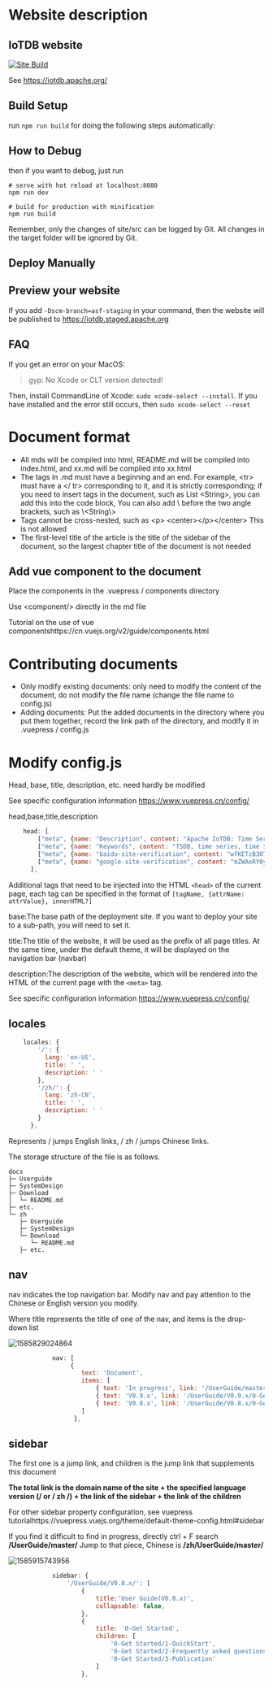 <!--

    Licensed to the Apache Software Foundation (ASF) under one
    or more contributor license agreements.  See the NOTICE file
    distributed with this work for additional information
    regarding copyright ownership.  The ASF licenses this file
    to you under the Apache License, Version 2.0 (the
    "License"); you may not use this file except in compliance
    with the License.  You may obtain a copy of the License at
    
        http://www.apache.org/licenses/LICENSE-2.0
    
    Unless required by applicable law or agreed to in writing,
    software distributed under the License is distributed on an
    "AS IS" BASIS, WITHOUT WARRANTIES OR CONDITIONS OF ANY
    KIND, either express or implied.  See the License for the
    specific language governing permissions and limitations
    under the License.

-->

# Website description

## IoTDB website

[![Site Build](https://github.com/apache/iotdb-docs/actions/workflows/site-build.yaml/badge.svg)](https://github.com/apache/iotdb-docs/actions/workflows/site-build.yaml)

See https://iotdb.apache.org/

## Build Setup


run `npm run build` for doing the following steps automatically:


## How to Debug

then if you want to debug, just run 

```
# serve with hot reload at localhost:8080
npm run dev

# build for production with minification
npm run build
```

Remember, only the changes of site/src can be logged by Git. 
All changes in the target folder will be ignored by Git.

## Deploy Manually



## Preview your website

If you add `-Dscm-branch=asf-staging` in your command, then the website will be published to https://iotdb.staged.apache.org


## FAQ

If you get an error on your MacOS:

> gyp: No Xcode or CLT version detected! 

Then, install CommandLine of Xcode: `sudo xcode-select --install`.
If you have installed and the error still occurs, then `sudo xcode-select --reset`

# Document format

- All mds will be compiled into html, README.md will be compiled into index.html, and xx.md will be compiled into xx.html
- The tags in .md must have a beginning and an end. For example, \<tr> must have a \</ tr> corresponding to it, and it is strictly corresponding; if you need to insert tags in the document, such as List \<String>, you can add this into the code block, You can also add \ before the two angle brackets, such as \\<String\\>
- Tags cannot be cross-nested, such as \<p> \<center>\</p>\</center> This is not allowed
- The first-level title of the article is the title of the sidebar of the document, so the largest chapter title of the document is not needed

## Add vue component to the document

Place the components in the .vuepress / components directory

Use \<component/> directly in the md file

Tutorial on the use of vue componentshttps://cn.vuejs.org/v2/guide/components.html

# Contributing documents

- Only modify existing documents: only need to modify the content of the document, do not modify the file name (change the file name to config.js)
- Adding documents: Put the added documents in the directory where you put them together, record the link path of the directory, and modify it in .vuepress / config.js

# Modify config.js

Head, base, title, description, etc. need hardly be modified

See specific configuration information https://www.vuepress.cn/config/

 head,base,title,description

```js
    head: [
		["meta", {name: "Description", content: "Apache IoTDB: Time Series Database for IoT"}],
        ["meta", {name: "Keywords", content: "TSDB, time series, time series database, IoTDB, IoT database, IoT data management,时序数据库, 时间序列管理, IoTDB, 物联网数据库, 实时数据库, 物联网数据管理, 物联网数据"}],
        ["meta", {name: "baidu-site-verification", content: "wfKETzB3OT"}],
        ["meta", {name: "google-site-verification", content: "mZWAoRY0yj_HAr-s47zHCGHzx5Ju-RVm5wDbPnwQYFo"}],
      ],
```

Additional tags that need to be injected into the HTML `<head>` of the current page, each tag can be specified in the format of `[tagName, {attrName: attrValue}, innerHTML?]`

base:The base path of the deployment site. If you want to deploy your site to a sub-path, you will need to set it.

title:The title of the website, it will be used as the prefix of all page titles. At the same time, under the default theme, it will be displayed on the navigation bar (navbar)

description:The description of the website, which will be rendered into the HTML of the current page with the `<meta>` tag.

See specific configuration information https://www.vuepress.cn/config/

## locales

```js
	locales: {
		'/': {
		  lang: 'en-US', 
		  title: ' ',
		  description: ' '
		},
		'/zh/': {
		  lang: 'zh-CN',
		  title: ' ',
		  description: ' '
		}
	  },
```

Represents / jumps English links, / zh / jumps Chinese links.

The storage structure of the file is as follows.

```
docs
├─ Userguide
├─ SystemDesign
├─ Download
│  └─ README.md
├─ etc.
└─ zh
   ├─ Userguide
   ├─ SystemDesign
   └─ Download
      └─ README.md
   ├─ etc.
```

## nav

nav indicates the top navigation bar. Modify nav and pay attention to the Chinese or English version you modify.

Where title represents the title of one of the nav, and items is the drop-down list

![1585829024864](https://user-images.githubusercontent.com/37333508/78358190-57d8ad80-75e5-11ea-87cb-48da2eb5383a.png)

```js
			nav: [
				 {
					text: 'Document',
					items: [
						{ text: 'In progress', link: '/UserGuide/master/0-Get Started/1-QuickStart' },
						{ text: 'V0.9.x', link: '/UserGuide/V0.9.x/0-Get Started/1-QuickStart' },
					    { text: 'V0.8.x', link: '/UserGuide/V0.8.x/0-Get Started/1-QuickStart'},
					]
				  },
```

## sidebar

The first one is a jump link, and children is the jump link that supplements this document

**The total link is the domain name of the site + the specified language version (/ or / zh /) + the link of the sidebar + the link of the children**

For other sidebar property configuration, see vuepress tutorialhttps://vuepress.vuejs.org/theme/default-theme-config.html#sidebar

If you find it difficult to find in progress, directly ctrl + F search **/UserGuide/master/** Jump to that piece, Chinese is **/zh/UserGuide/master/**

![1585915743956](https://user-images.githubusercontent.com/37333508/78359162-121ce480-75e7-11ea-87ab-7ab61d5cda39.png)

```js
			sidebar: {
				'/UserGuide/V0.8.x/': [
					{
						title:'User Guide(V0.8.x)',
						collapsable: false,
					},
					{
						title: '0-Get Started',
						children: [
							'0-Get Started/1-QuickStart',
							'0-Get Started/2-Frequently asked questions',
							'0-Get Started/3-Publication'
						]
					},
```



